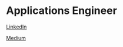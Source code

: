 
# Applications Engineer


[LinkedIn](https://www.linkedin.com/in/maheen-batool/)


[Medium](https://medium.com/@maheen.batul)

